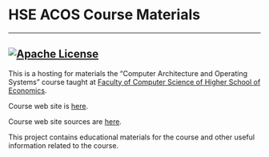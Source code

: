# HSE ACOS Course Materials
----------------------------------------------------------------------------------------------------
[![Apache License](https://img.shields.io/badge/license-Apache%202-blue.svg)](LICENSE)
----------------------------------------------------------------------------------------------------

This is a hosting for materials the “Computer Architecture and Operating Systems” course
taught at [Faculty of Computer Science of Higher School of Economics](https://cs.hse.ru/en/).

Course web site is [here](https://andrewt0301.github.io/hse-acos-course/).

Course web site sources are [here](docs/index.md).

This project contains educational materials for the course and other useful information related to
the course.

